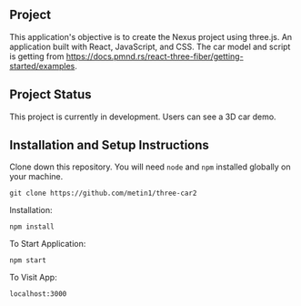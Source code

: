 ## Project

This application's objective is to create the Nexus project using three.js.
An application built with React, JavaScript, and CSS.
The car model and script is getting from https://docs.pmnd.rs/react-three-fiber/getting-started/examples.
## Project Status

This project is currently in development. Users can see a 3D car demo.

## Installation and Setup Instructions

Clone down this repository. You will need `node` and `npm` installed globally on your machine.

`git clone https://github.com/metin1/three-car2`

Installation:

`npm install`

To Start Application:

`npm start`

To Visit App:

`localhost:3000`
